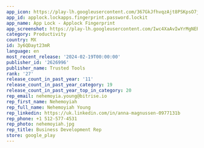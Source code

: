 ```yaml
---
app_icon: https://play-lh.googleusercontent.com/367GkJfhvqzAjt8PSKpsO7jh8_v3JJSkE7Hmc5Ep5AVJOIwrxLLuQGfsMZr7gzfv-Hsw
app_id: applock.lockapps.fingerprint.password.lockit
app_name: App Lock - Applock Fingerprint
app_screenshot: https://play-lh.googleusercontent.com/Iwc4XaAvIwYrMgNER1anhqty4JJHqIqadHujkQ9BgubAgEpiH3FYDSd37YxJbSyoWOU
category: Productivity
country: MX
id: 3y6QDayt23mR
language: en
most_recent_release: '2024-02-19T00:00:00'
publisher_id: '2626996'
publisher_name: Trusted Tools
rank: '27'
release_count_in_past_year: '11'
release_count_in_past_year_category: 19
release_count_in_past_year_top_in_category: 20
rep_email: nehemoyia.young@bitrise.io
rep_first_name: Nehemoyiah
rep_full_name: Nehemoyiah Young
rep_linkedin: https://uk.linkedin.com/in/anna-magnussen-0977131b
rep_phone: +1 512-577-4531
rep_photo: nehemoyiah.jpg
rep_title: Business Development Rep
store: google_play
---
```

